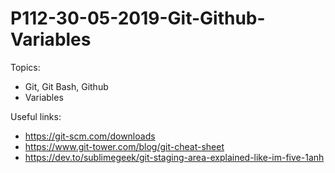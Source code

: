 # P112-30-05-2019-Git-Github-Variables


Topics:

- Git, Git Bash, Github
- Variables


Useful links:

- https://git-scm.com/downloads
- https://www.git-tower.com/blog/git-cheat-sheet
- https://dev.to/sublimegeek/git-staging-area-explained-like-im-five-1anh

